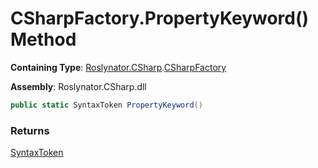 # CSharpFactory\.PropertyKeyword\(\) Method

**Containing Type**: [Roslynator.CSharp](../../README.md)\.[CSharpFactory](../README.md)

**Assembly**: Roslynator\.CSharp\.dll

```csharp
public static SyntaxToken PropertyKeyword()
```

### Returns

[SyntaxToken](https://docs.microsoft.com/en-us/dotnet/api/microsoft.codeanalysis.syntaxtoken)

